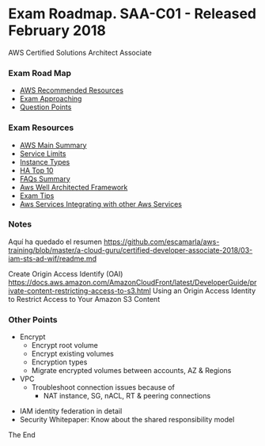 <a id="top" />

# Exam Roadmap. SAA-C01 - Released February 2018
AWS Certified Solutions Architect Associate

### Exam Road Map 
* [AWS Recommended Resources](aws-recommended-resources.md)
* [Exam Approaching](exam-approaching.md)
* [Question Points](question-points.md)

### Exam Resources
* [AWS Main Summary](../other-resources/docs-md/aws-main-summary.md)
* [Service Limits](../other-resources/docs-md/aws-limits.md)
* [Instance Types](../other-resources/docs-md/instance-types.md)
* [HA Top 10](../other-resources/cloud-academy-summary/28-of-31-2017-exam-primer/00-09-ha-top-ten.png)
* [FAQs Summary](../other-resources/docs-md/aws-faqs-summary.md)
* [Aws Well Architected Framework](../other-resources/docs-md/aws-well-architected-framework.md)
* [Exam Tips](../other-resources/docs-md/exam-tips.md)
* [Aws Services Integrating with other Aws Services](aws-services-integrating-with-other-aws-services.md)


### Notes

Aquí ha quedado el resumen
https://github.com/escamarla/aws-training/blob/master/a-cloud-guru/certified-developer-associate-2018/03-iam-sts-ad-wif/readme.md

Create Origin Access Identify (OAI)
https://docs.aws.amazon.com/AmazonCloudFront/latest/DeveloperGuide/private-content-restricting-access-to-s3.html
Using an Origin Access Identity to Restrict Access to Your Amazon S3 Content


### Other Points
* Encrypt
  - Encrypt root volume
  - Encrypt existing volumes
  - Encryption types
  - Migrate encrypted volumes between accounts, AZ & Regions
* VPC
  - Troubleshoot connection issues because of
    * NAT instance, SG, nACL, RT & peering connections
- IAM
  identity federation in detail
- Security Whitepaper: Know about the shared responsibility model



The End
